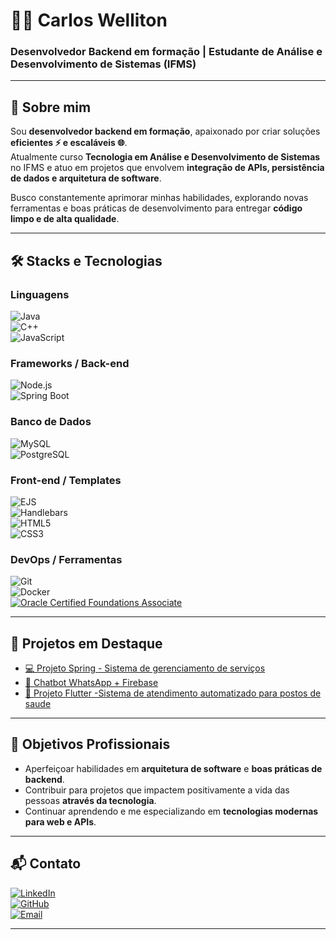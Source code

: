 # 👨‍💻 Carlos Welliton

### Desenvolvedor Backend em formação | Estudante de Análise e Desenvolvimento de Sistemas (IFMS)

---

## 📌 Sobre mim  
Sou **desenvolvedor backend em formação**, apaixonado por criar soluções **eficientes ⚡ e escaláveis 🌐**.  
Atualmente curso **Tecnologia em Análise e Desenvolvimento de Sistemas** no IFMS e atuo em projetos que envolvem **integração de APIs, persistência de dados e arquitetura de software**.  

Busco constantemente aprimorar minhas habilidades, explorando novas ferramentas e boas práticas de desenvolvimento para entregar **código limpo e de alta qualidade**.  

---

## 🛠️ Stacks e Tecnologias

### **Linguagens**  
![Java](https://img.shields.io/badge/Java-007396?style=for-the-badge&logo=java&logoColor=white)  
![C++](https://img.shields.io/badge/C++-00599C?style=for-the-badge&logo=cplusplus&logoColor=white)  
![JavaScript](https://img.shields.io/badge/JavaScript-F7DF1E?style=for-the-badge&logo=javascript&logoColor=black)  

### **Frameworks / Back-end**  
![Node.js](https://img.shields.io/badge/Node.js-339933?style=for-the-badge&logo=node.js&logoColor=white)  
![Spring Boot](https://img.shields.io/badge/Spring%20Boot-6DB33F?style=for-the-badge&logo=springboot&logoColor=white)  

### **Banco de Dados**  
![MySQL](https://img.shields.io/badge/MySQL-4479A1?style=for-the-badge&logo=mysql&logoColor=white)  
![PostgreSQL](https://img.shields.io/badge/PostgreSQL-336791?style=for-the-badge&logo=postgresql&logoColor=white)  

### **Front-end / Templates**  
![EJS](https://img.shields.io/badge/EJS-8BC34A?style=for-the-badge&logo=ejs&logoColor=white)  
![Handlebars](https://img.shields.io/badge/Handlebars.js-f0772b?style=for-the-badge&logo=handlebarsdotjs&logoColor=white)  
![HTML5](https://img.shields.io/badge/HTML5-E34F26?style=for-the-badge&logo=html5&logoColor=white)  
![CSS3](https://img.shields.io/badge/CSS3-1572B6?style=for-the-badge&logo=css3&logoColor=white)  

### **DevOps / Ferramentas**  
![Git](https://img.shields.io/badge/Git-F05032?style=for-the-badge&logo=git&logoColor=white)  
![Docker](https://img.shields.io/badge/Docker-2496ED?style=for-the-badge&logo=docker&logoColor=white)  
[![Oracle Certified Foundations Associate](https://brm-workforce.oracle.com/pdf/certview/images/OCI25FNDCFA.png)](https://catalog-education.oracle.com/pls/certview/sharebadge?id=F3B2C2B7CCE72A4842D2922F229B9E6919FC240A896B3F4BD87B393C4BA5FC00)  
 

---

## 🚀 Projetos em Destaque  
- [💻 Projeto Spring - Sistema de gerenciamento de serviços](https://github.com/Carloswelliton/Drop-system)  
- [🤖 Chatbot WhatsApp + Firebase](https://github.com/Carloswelliton/GoldPetChatbot)  
- [📱 Projeto Flutter -Sistema de atendimento automatizado para postos de saude](https://github.com/Carloswelliton/TotemHealthCare)  

---

## 🎯 Objetivos Profissionais  
- Aperfeiçoar habilidades em **arquitetura de software** e **boas práticas de backend**.  
- Contribuir para projetos que impactem positivamente a vida das pessoas **através da tecnologia**.  
- Continuar aprendendo e me especializando em **tecnologias modernas para web e APIs**.  

---

## 📬 Contato  

[![LinkedIn](https://img.shields.io/badge/LinkedIn-0077B5?style=for-the-badge&logo=linkedin&logoColor=white)](https://www.linkedin.com/in/carlos-welliton-dev/)  
[![GitHub](https://img.shields.io/badge/GitHub-181717?style=for-the-badge&logo=github&logoColor=white)](https://github.com/Carloswelliton)  
[![Email](https://img.shields.io/badge/Email-D14836?style=for-the-badge&logo=gmail&logoColor=white)](mailto:carloswelliton7@gmail.com)  

---

